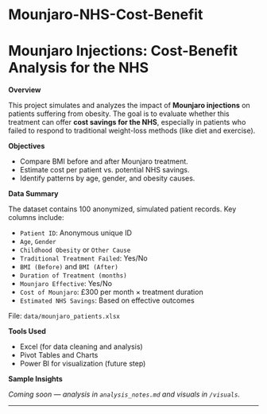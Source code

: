 # Mounjaro-NHS-Cost-Benefit
# Mounjaro Injections: Cost-Benefit Analysis for the NHS

**Overview**

This project simulates and analyzes the impact of **Mounjaro injections** on patients suffering from obesity. The goal is to evaluate whether this treatment can offer **cost savings for the NHS**, especially in patients who failed to respond to traditional weight-loss methods (like diet and exercise).

**Objectives**

- Compare BMI before and after Mounjaro treatment.
- Estimate cost per patient vs. potential NHS savings.
- Identify patterns by age, gender, and obesity causes.

**Data Summary**

The dataset contains 100 anonymized, simulated patient records. Key columns include:

- `Patient ID`: Anonymous unique ID
- `Age`, `Gender`
- `Childhood Obesity` or `Other Cause`
- `Traditional Treatment Failed`: Yes/No
- `BMI (Before)` and `BMI (After)`
- `Duration of Treatment (months)`
- `Mounjaro Effective`: Yes/No
- `Cost of Mounjaro`: £300 per month × treatment duration
- `Estimated NHS Savings`: Based on effective outcomes

File: `data/mounjaro_patients.xlsx`

**Tools Used**

- Excel (for data cleaning and analysis)
- Pivot Tables and Charts
- Power BI for visualization (future step)

**Sample Insights**

*Coming soon — analysis in `analysis_notes.md` and visuals in `/visuals`.*

---

